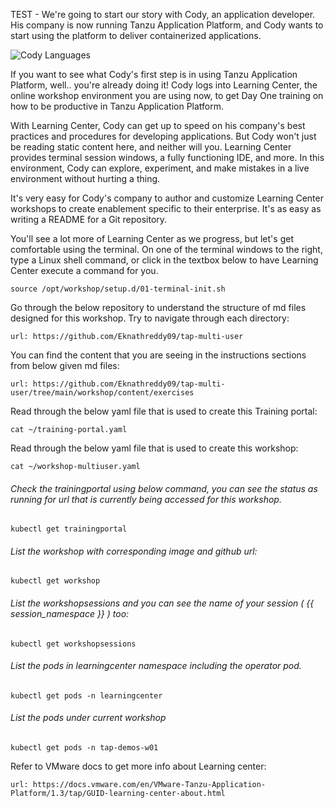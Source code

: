 TEST - We're going to start our story with Cody, an application developer. His company is now running Tanzu Application Platform, and Cody wants to start using the platform to deliver containerized applications.

![Cody Languages](images/cody.png)

If you want to see what Cody's first step is in using Tanzu Application Platform, well.. you're already doing it! Cody logs into Learning Center, the online workshop environment you are using now, to get Day One training on how to be productive in Tanzu Application Platform.

With Learning Center, Cody can get up to speed on his company's best practices and procedures for developing applications. But Cody won't just be reading static content here, and neither will you. Learning Center provides terminal session windows, a fully functioning IDE, and more. In this environment, Cody can explore, experiment, and make mistakes in a live environment without hurting a thing.

It's very easy for Cody's company to author and customize Learning Center workshops to create enablement specific to their enterprise. It's as easy as writing a README for a Git repository.

You'll see a lot more of Learning Center as we progress, but let's get comfortable using the terminal. On one of the terminal windows to the right, type a Linux shell command, or click in the textbox below to have Learning Center execute a command for you.

```execute
source /opt/workshop/setup.d/01-terminal-init.sh
``` 

Go through the below repository to understand the structure of md files designed for this workshop. Try to navigate through each directory:  

```dashboard:open-url
url: https://github.com/Eknathreddy09/tap-multi-user
```

You can find the content that you are seeing in the instructions sections from below given md files: 

```dashboard:open-url
url: https://github.com/Eknathreddy09/tap-multi-user/tree/main/workshop/content/exercises
```

Read through the below yaml file that is used to create this Training portal: 

```execute
cat ~/training-portal.yaml
```

Read through the below yaml file that is used to create this workshop: 

```execute
cat ~/workshop-multiuser.yaml
```

###### Check the trainingportal using below command, you can see the status as running for url that is currently being accessed for this workshop. 

```execute
kubectl get trainingportal
``` 

###### List the workshop with corresponding image and github url: 

```execute
kubectl get workshop
``` 

###### List the workshopsessions and you can see the name of your session ( {{ session_namespace }} ) too: 

```execute
kubectl get workshopsessions
``` 

###### List the pods in learningcenter namespace including the operator pod. 

```execute
kubectl get pods -n learningcenter
```

###### List the pods under current workshop

```execute
kubectl get pods -n tap-demos-w01
```

Refer to VMware docs to get more info about Learning center: 

```dashboard:open-url
url: https://docs.vmware.com/en/VMware-Tanzu-Application-Platform/1.3/tap/GUID-learning-center-about.html
```
